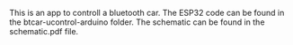 This is an app to controll a bluetooth car.
The ESP32 code can be found in the btcar-ucontrol-arduino folder.
The schematic can be found in the schematic.pdf file.
